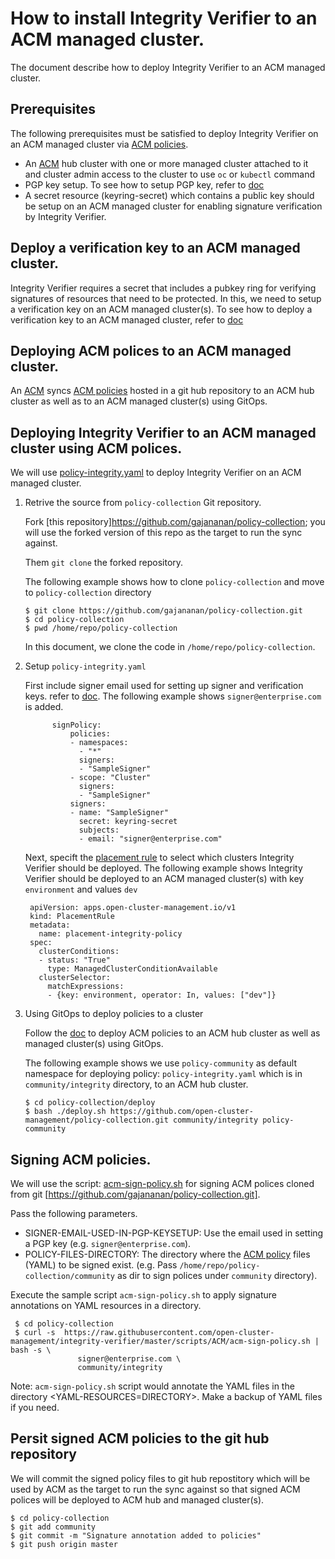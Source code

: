 
# How to install Integrity Verifier to an ACM managed cluster.

The document describe how to deploy Integrity Verifier to an ACM managed cluster.

## Prerequisites

The following prerequisites must be satisfied to deploy Integrity Verifier on an ACM managed cluster via [ACM policies](https://github.com/open-cluster-management/policy-collection).
- An [ACM]((https://www.redhat.com/en/technologies/management/advanced-cluster-management)) hub cluster with one or more managed cluster attached to it and cluster admin access to the cluster to use `oc` or `kubectl` command
- PGP key setup. To see how to setup PGP key,  refer to [doc](../README_VERIFICATION_KEY_SETUP.md)
- A secret resource (keyring-secret) which contains a public key should be setup on an ACM managed cluster for enabling signature verification by Integrity Verifier.

## Deploy a verification key to an ACM managed cluster. 
   
   Integrity Verifier requires a secret that includes a pubkey ring for verifying signatures of resources that need to be protected. In this, we need to setup a verification key on an ACM managed cluster(s). To see how to deploy a verification key to an ACM managed cluster, refer to [doc](README_SETUP_KEY_RING_ACM_ENV.md)
    
## Deploying ACM polices to an ACM managed cluster.
  An [ACM]((https://www.redhat.com/en/technologies/management/advanced-cluster-management)) syncs [ACM policies](https://github.com/open-cluster-management/policy-collection) hosted in a git hub repository to an ACM hub cluster as well as to an ACM managed cluster(s) using GitOps.
  
   
## Deploying Integrity Verifier to an ACM managed cluster using ACM polices.

   We will use [policy-integrity.yaml](https://github.com/gajananan/policy-collection/blob/master/community/integrity/policy-integrity.yaml) to deploy Integrity Verifier on an ACM managed cluster.
  
   1. Retrive the source from `policy-collection` Git repository.
   
      Fork [this repository]https://github.com/gajananan/policy-collection; you will use the forked version of this repo as the target to run the sync against. 
   
      Them `git clone` the forked repository.

      The following example shows how to clone `policy-collection` and move to `policy-collection` directory
       ```
       $ git clone https://github.com/gajananan/policy-collection.git
       $ cd policy-collection
       $ pwd /home/repo/policy-collection
       ```
       In this document, we clone the code in `/home/repo/policy-collection`.
    
   2. Setup `policy-integrity.yaml`
       
      First include signer email used for setting up signer and verification keys.  refer to [doc](../README_VERIFICATION_KEY_SETUP.md).
      The following example shows `signer@enterprise.com` is added.
      
      ```
            signPolicy:
                policies:
                - namespaces:
                  - "*"
                  signers:
                  - "SampleSigner"
                - scope: "Cluster"
                  signers:
                  - "SampleSigner"
                signers:
                - name: "SampleSigner"
                  secret: keyring-secret
                  subjects:
                  - email: "signer@enterprise.com"
        ```
        
        Next, specift the [placement rule](https://github.com/open-cluster-management/policy-collection) to select which clusters Integrity Verifier should be deployed.  The following example shows Integrity Verifier should be deployed to an ACM managed cluster(s) with key `environment` and values `dev`
        
        ```
         apiVersion: apps.open-cluster-management.io/v1
         kind: PlacementRule
         metadata:
           name: placement-integrity-policy
         spec:
           clusterConditions:
           - status: "True"
             type: ManagedClusterConditionAvailable
           clusterSelector:
             matchExpressions:
             - {key: environment, operator: In, values: ["dev"]}
         ```
   
   2. Using GitOps to deploy policies to a cluster     

      Follow the [doc](https://github.com/open-cluster-management/policy-collection) to deploy ACM policies to an ACM hub cluster as well as managed cluster(s) using GitOps.
   
      The following example shows we use `policy-community` as default namespace for deploying policy: `policy-integrity.yaml` which is in `community/integrity` directory, to an ACM hub cluster. 
        
       ```
       $ cd policy-collection/deploy
       $ bash ./deploy.sh https://github.com/open-cluster-management/policy-collection.git community/integrity policy-community
       
       ```
 
## Signing ACM policies.
 
  We will use the script: [acm-sign-policy.sh](https://github.com/IBM/integrity-enforcer/blob/master/scripts/acm-sign-policy.sh) for signing ACM polices cloned from git [https://github.com/gajananan/policy-collection.git].
  
  Pass the following parameters. 
 
   - SIGNER-EMAIL-USED-IN-PGP-KEYSETUP: Use the email used in setting a PGP key (e.g. `signer@enterprise.com`).  
   - POLICY-FILES-DIRECTORY:  The directory where the [ACM policy](https://github.com/open-cluster-management/policy-collection.git) files (YAML) to be signed exist. (e.g.  Pass `/home/repo/policy-collection/community` as dir to sign polices under `community` directory).
   
 Execute the sample script `acm-sign-policy.sh` to apply signature annotations on YAML resources in a directory.
    
 ```
  $ cd policy-collection
  $ curl -s  https://raw.githubusercontent.com/open-cluster-management/integrity-verifier/master/scripts/ACM/acm-sign-policy.sh | bash -s \
                signer@enterprise.com \
                community/integrity
 ```
 Note:  `acm-sign-policy.sh` script would annotate the YAML files in the directory <YAML-RESOURCES=DIRECTORY>. Make a backup of YAML files if you need.
     
   
## Persit signed ACM policies to the git hub repository   
 
 We will commit the signed policy files to git hub repostitory which will be used by ACM as the target to run the sync against so that signed ACM polices will be deployed to ACM hub and managed cluster(s).
 
 ```
 $ cd policy-collection
 $ git add community
 $ git commit -m "Signature annotation added to policies"
 $ git push origin master
 ```
 
 

   
   
   
   
